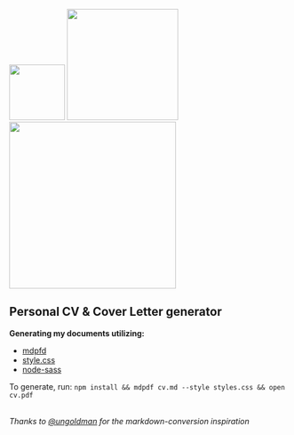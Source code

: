 <img src="https://i.imgur.com/yLiqEJr.png" width="100px" /> <img src="https://i.imgur.com/yLiqEJr.png" width="200px" /><img src="https://i.imgur.com/yLiqEJr.png" width="300px" />

## Personal CV & Cover Letter generator

**Generating my documents utilizing:**
* [mdpfd](https://github.com/bluehatbrit/mdpdf)
* [style.css](https://github.com/ungoldman/style.css)
* [node-sass](https://github.com/sass/node-sass)

To generate, run: `npm install && mdpdf cv.md --style styles.css && open cv.pdf`

<br />*Thanks to [@ungoldman](https://github.com/ungoldman) for the markdown-conversion inspiration*
